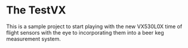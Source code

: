# The TestVX 
This is a sample project to start playing with the new VX530L0X time of flight
sensors with the eye to incorporating them into a beer keg measurement system.
